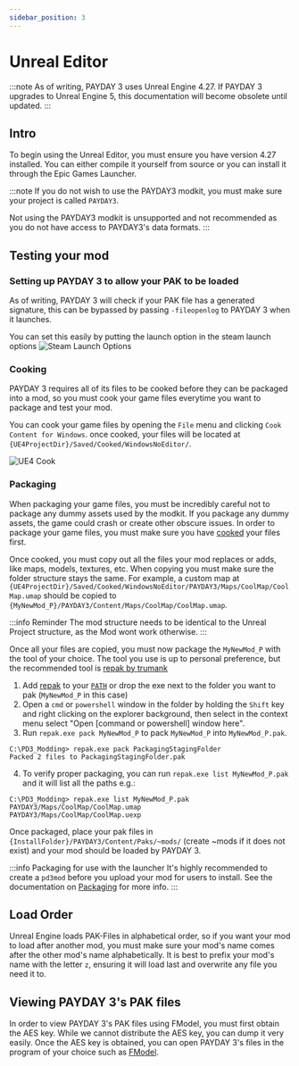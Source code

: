```yaml
---
sidebar_position: 3
---
```


# Unreal Editor

:::note
As of writing, PAYDAY 3 uses Unreal Engine 4.27.
If PAYDAY 3 upgrades to Unreal Engine 5, this documentation will become obsolete until updated.
:::

## Intro
To begin using the Unreal Editor, you must ensure you have version 4.27 installed.
You can either compile it yourself from source or you can install it through the Epic Games Launcher.

:::note
If you do not wish to use the PAYDAY3 modkit, you must make sure your project is called `PAYDAY3`.

Not using the PAYDAY3 modkit is unsupported and not recommended as you do not have access to PAYDAY3's data formats.
:::

## Testing your mod

### Setting up PAYDAY 3 to allow your PAK to be loaded
As of writing, PAYDAY 3 will check if your PAK file has a generated signature,
this can be bypassed by passing `-fileopenlog` to PAYDAY 3 when it launches.

You can set this easily by putting the launch option in the steam launch options
![Steam Launch Options](assets/steam-launchoptions.png)

### Cooking
PAYDAY 3 requires all of its files to be cooked before they can be packaged into a mod,
so you must cook your game files everytime you want to package and test your mod.

You can cook your game files by opening the `File` menu and clicking `Cook Content for Windows`.
once cooked, your files will be located at `{UE4ProjectDir}/Saved/Cooked/WindowsNoEditor/`.

![UE4 Cook](assets/ue4-cookoption.png)

### Packaging
When packaging your game files, you must be incredibly careful not to package any dummy assets used by the modkit.
If you package any dummy assets, the game could crash or create other obscure issues.
In order to package your game files, you must make sure you have [cooked](#cooking) your files first.

Once cooked, you must copy out all the files your mod replaces or adds, like maps, models, textures, etc.
When copying you must make sure the folder structure stays the same.
For example, a custom map at `{UE4ProjectDir}/Saved/Cooked/WindowsNoEditor/PAYDAY3/Maps/CoolMap/CoolMap.umap`
should be copied to `{MyNewMod_P}/PAYDAY3/Content/Maps/CoolMap/CoolMap.umap`.

:::info Reminder
The mod structure needs to be identical to the Unreal Project structure, as the Mod wont work otherwise.
:::

Once all your files are copied, you must now package the `MyNewMod_P` with the tool of your choice.
The tool you use is up to personal preference, but the recommended tool is [repak by trumank](https://github.com/trumank/repak)

1. Add [repak](https://github.com/trumank/repak/releases/latest) to your [`PATH`](https://medium.com/@kevinmarkvi/how-to-add-executables-to-your-path-in-windows-5ffa4ce61a53) or drop the exe next to the folder you want to pak (`MyNewMod_P` in this case)
2. Open a `cmd` or `powershell` window in the folder by holding the `Shift` key and right clicking on the explorer background, then select in the context menu select "Open [command or powershell] window here".
3. Run `repak.exe pack MyNewMod_P` to pack `MyNewMod_P` into `MyNewMod_P.pak`.
```
C:\PD3_Modding> repak.exe pack PackagingStagingFolder
Packed 2 files to PackagingStagingFolder.pak
```
4. To verify proper packaging, you can run `repak.exe list MyNewMod_P.pak` and it will list all the paths e.g.:
```
C:\PD3_Modding> repak.exe list MyNewMod_P.pak
PAYDAY3/Maps/CoolMap/CoolMap.umap
PAYDAY3/Maps/CoolMap/CoolMap.uexp
```

Once packaged, place your pak files in `{InstallFolder}/PAYDAY3/Content/Paks/~mods/` (create ~mods if it does not exist) and your mod should be loaded by PAYDAY 3.

:::info Packaging for use with the launcher
It's highly recommended to create a `pd3mod` before you upload your mod for users to install.
See the documentation on [Packaging](../packaging) for more info.
:::

## Load Order
Unreal Engine loads PAK-Files in alphabetical order, so if you want your mod to load after another mod,
you must make sure your mod's name comes after the other mod's name alphabetically.
It is best to prefix your mod's name with the letter `z`, ensuring it will load last and overwrite any file you need it to.

## Viewing PAYDAY 3's PAK files
In order to view PAYDAY 3's PAK files using FModel, you must first obtain the AES key.
While we cannot distribute the AES key, you can dump it very easily.
Once the AES key is obtained, you can open PAYDAY 3's files in the program of your choice such as [FModel](https://github.com/4sval/FModel/releases).
